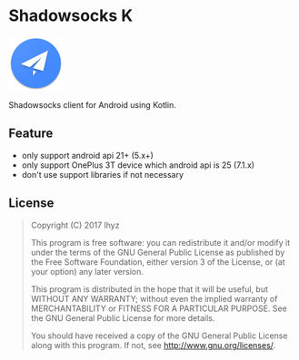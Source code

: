 # Shadowsocks K

![Icon](./mobile/src/main/res/mipmap-xhdpi/ic_launcher.png)

Shadowsocks client for Android using Kotlin.

## Feature
* only support android api 21+ (5.x+)
* only support OnePlus 3T device which android api is 25 (7.1.x)
* don't use support libraries if not necessary

## License
>Copyright (C) 2017 lhyz
>
>This program is free software: you can redistribute it and/or modify
>it under the terms of the GNU General Public License as published by
>the Free Software Foundation, either version 3 of the License, or
>(at your option) any later version.
>
>This program is distributed in the hope that it will be useful,
>but WITHOUT ANY WARRANTY; without even the implied warranty of
>MERCHANTABILITY or FITNESS FOR A PARTICULAR PURPOSE.  See the
>GNU General Public License for more details.
>
>You should have received a copy of the GNU General Public License
>along with this program.  If not, see <http://www.gnu.org/licenses/>.